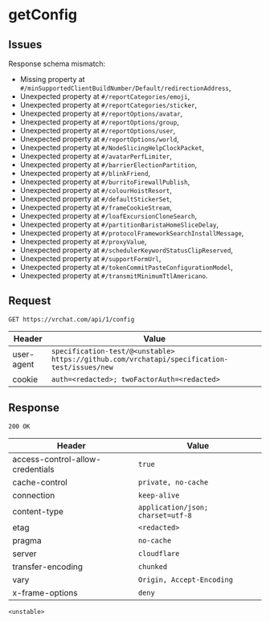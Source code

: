 # getConfig

## Issues
Response schema mismatch:
* Missing property at ``#/minSupportedClientBuildNumber/Default/redirectionAddress``,
* Unexpected property at ``#/reportCategories/emoji``,
* Unexpected property at ``#/reportCategories/sticker``,
* Unexpected property at ``#/reportOptions/avatar``,
* Unexpected property at ``#/reportOptions/group``,
* Unexpected property at ``#/reportOptions/user``,
* Unexpected property at ``#/reportOptions/world``,
* Unexpected property at ``#/NodeSlicingHelpClockPacket``,
* Unexpected property at ``#/avatarPerfLimiter``,
* Unexpected property at ``#/barrierElectionPartition``,
* Unexpected property at ``#/blinkFriend``,
* Unexpected property at ``#/burritoFirewallPublish``,
* Unexpected property at ``#/colourHoistResort``,
* Unexpected property at ``#/defaultStickerSet``,
* Unexpected property at ``#/frameCookieStream``,
* Unexpected property at ``#/loafExcursionCloneSearch``,
* Unexpected property at ``#/partitionBaristaHomeSliceDelay``,
* Unexpected property at ``#/protocolFrameworkSearchInstallMessage``,
* Unexpected property at ``#/proxyValue``,
* Unexpected property at ``#/schedulerKeywordStatusClipReserved``,
* Unexpected property at ``#/supportFormUrl``,
* Unexpected property at ``#/tokenCommitPasteConfigurationModel``,
* Unexpected property at ``#/transmitMinimumTtlAmericano``.
## Request
`GET https://vrchat.com/api/1/config`

| Header | Value |
| ------ | ----- |
| user-agent | `specification-test/@<unstable> https://github.com/vrchatapi/specification-test/issues/new` |
| cookie | `auth=<redacted>; twoFactorAuth=<redacted>` |


## Response
`200 OK`

| Header | Value |
| ------ | ----- |
| access-control-allow-credentials | `true` |
| cache-control | `private, no-cache` |
| connection | `keep-alive` |
| content-type | `application/json; charset=utf-8` |
| etag | `<redacted>` |
| pragma | `no-cache` |
| server | `cloudflare` |
| transfer-encoding | `chunked` |
| vary | `Origin, Accept-Encoding` |
| x-frame-options | `deny` |

```jsonc
<unstable>
```
